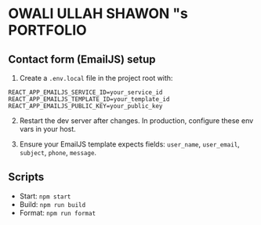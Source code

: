 # OWALI ULLAH SHAWON "s PORTFOLIO

## Contact form (EmailJS) setup

1. Create a `.env.local` file in the project root with:

```
REACT_APP_EMAILJS_SERVICE_ID=your_service_id
REACT_APP_EMAILJS_TEMPLATE_ID=your_template_id
REACT_APP_EMAILJS_PUBLIC_KEY=your_public_key
```

2. Restart the dev server after changes. In production, configure these env vars in your host.

3. Ensure your EmailJS template expects fields: `user_name`, `user_email`, `subject`, `phone`, `message`.

## Scripts

- Start: `npm start`
- Build: `npm run build`
- Format: `npm run format`
